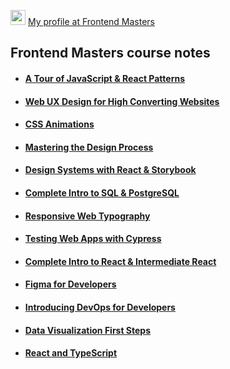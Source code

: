 <img src="https://frontendmasters.com/static-assets/core/m-transparent.webp" width="24"/> [My profile at Frontend Masters](https://frontendmasters.com/u/villivald/)

## Frontend Masters course notes

- #### [A Tour of JavaScript & React Patterns](https://github.com/villivald/frontendmasters/tree/main/JavaScript_%26_React_Patterns)
- #### [Web UX Design for High Converting Websites](https://github.com/villivald/frontendmasters/tree/main/Web_UX_Design)
- #### [CSS Animations](https://github.com/villivald/frontendmasters/tree/main/CSS_Animations)
- #### [Mastering the Design Process](https://github.com/villivald/frontendmasters/tree/main/Design_Process)
- #### [Design Systems with React & Storybook](https://github.com/villivald/frontendmasters/tree/main/DesignSystems_Storybook)
- #### [Complete Intro to SQL & PostgreSQL](https://github.com/villivald/frontendmasters/tree/main/SQL_PostgreSQL)
- #### [Responsive Web Typography](https://github.com/villivald/frontendmasters/tree/main/Typography)
- #### [Testing Web Apps with Cypress](https://github.com/villivald/frontendmasters/tree/main/Testing_With_Cypress)
- #### [Complete Intro to React & Intermediate React](https://github.com/villivald/frontendmasters/tree/main/React)
- #### [Figma for Developers](https://github.com/villivald/frontendmasters/tree/main/Figma)
- #### [Introducing DevOps for Developers](https://github.com/villivald/frontendmasters/tree/main/DevOps)
- #### [Data Visualization First Steps](https://github.com/villivald/frontendmasters/tree/main/Data_Visualization)
- #### [React and TypeScript](https://github.com/villivald/frontendmasters/tree/main/React_With_TypeScript)
